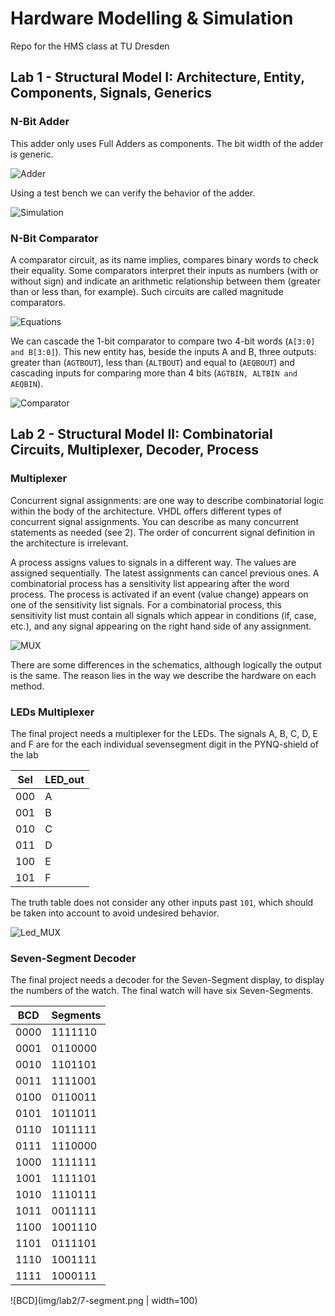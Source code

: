 # Hardware Modelling & Simulation
Repo for the HMS class at TU Dresden

## Lab 1 - Structural Model I: Architecture, Entity, Components, Signals, Generics
### N-Bit Adder
This adder only uses Full Adders as components. The bit width of the adder is generic.

![Adder](img/lab1/n_adder_tb.png)

Using a test bench we can verify the behavior of the adder.

![Simulation](img/lab1/adder_simulation.png)

### N-Bit Comparator
A comparator circuit, as its name implies, compares binary words to check their equality. Some comparators interpret their inputs as numbers (with or without sign) and indicate an arithmetic relationship between them (greater than or less than, for example). Such circuits are called magnitude comparators.

![Equations](img/lab1/comparator_eq.png)

We can cascade the 1-bit comparator to compare two 4-bit words (`A[3:0] and B[3:0]`). This new entity has, beside the inputs A and B, three outputs: greater than (`AGTBOUT`), less than (`ALTBOUT`) and equal to (`AEQBOUT`) and cascading inputs for comparing more than 4 bits (`AGTBIN, ALTBIN and AEQBIN`).

![Comparator](img/lab1/4bit-comparator.png)

## Lab 2 - Structural Model II: Combinatorial Circuits, Multiplexer, Decoder, Process

### Multiplexer
Concurrent signal assignments: are one way to describe combinatorial logic within the body of the architecture. VHDL offers different types of concurrent signal assignments. You can describe as many concurrent statements as needed (see 2). The order of concurrent signal definition in the architecture is irrelevant. 

A process assigns values to signals in a different way. The values are assigned sequentially. The latest assignments can cancel previous ones. A combinatorial process has a sensitivity list appearing after the word process. The process is activated if an event (value change) appears on one of the sensitivity list signals. For a combinatorial process, this sensitivity list must contain all signals which appear in conditions (if, case, etc.), and any signal appearing on the right hand side of any assignment.

![MUX](img/lab2/mux.png)

There are some differences in the schematics, although logically the output is the same. The reason lies in the way we describe the hardware on each method.

### LEDs Multiplexer

The final project needs a multiplexer for the LEDs. The signals A, B, C, D, E and F are for the each individual sevensegment digit in the PYNQ-shield of the lab

Sel | LED_out
----|--------
000 | A
001 | B
010 | C
011 | D
100 | E
101 | F

The truth table does not consider any other inputs past `101`, which should be taken into account to avoid undesired behavior.

![Led_MUX](img/lab2/led_mux.png)

###  Seven-Segment Decoder

The final project needs a decoder for the Seven-Segment display, to display the numbers of
the watch. The final watch will have six Seven-Segments.

BCD | Segments
----|---------
0000|1111110
0001|0110000
0010|1101101
0011|1111001
0100|0110011
0101|1011011
0110|1011111
0111|1110000
1000|1111111
1001|1111101
1010|1110111
1011|0011111
1100|1001110
1101|0111101
1110|1001111
1111|1000111

![BCD](img/lab2/7-segment.png | width=100)